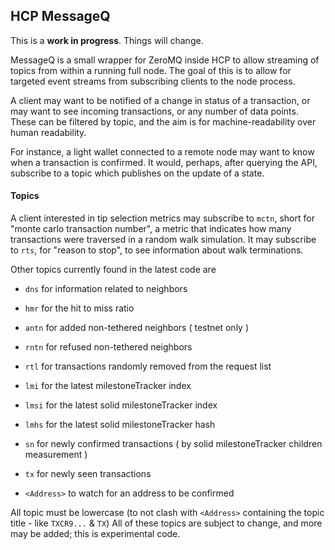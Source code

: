 ## HCP MessageQ

This is a **work in progress**. Things will change.

MessageQ is a small wrapper for ZeroMQ inside HCP to allow streaming
of topics from within a running full node. The goal of this is to allow
for targeted event streams from subscribing clients to the node process.

A client may want to be notified of a change in status of a transaction,
or may want to see incoming transactions, or any number of data points.
These can be filtered by topic, and the aim is for machine-readability
over human readability.

For instance, a light wallet connected to a remote node may want to know
when a transaction is confirmed. It would, perhaps, after querying the API,
subscribe to a topic which publishes on the update of a state.

#### Topics

A client interested in tip selection metrics may subscribe to `mctn`, short for
"monte carlo transaction number", a metric that indicates how many transactions
were traversed in a random walk simulation. It may subscribe to `rts`, for
"reason to stop", to see information about walk terminations.

Other topics currently found in the latest code are
* `dns` for information related to neighbors
* `hmr` for the hit to miss ratio
* `antn` for added non-tethered neighbors ( testnet only )
* `rntn` for refused non-tethered neighbors
* `rtl` for transactions randomly removed from the request list
* `lmi` for the latest milestoneTracker index
* `lmsi` for the latest solid milestoneTracker index
* `lmhs` for the latest solid milestoneTracker hash
* `sn` for newly confirmed transactions ( by solid milestoneTracker children measurement )
* `tx` for newly seen transactions

* `<Address>` to watch for an address to be confirmed

All topic must be lowercase (to not clash with `<Address>` containing the topic title - like `TXCR9...` & `TX`)
All of these topics are subject to change, and more may be added; this is experimental code.
